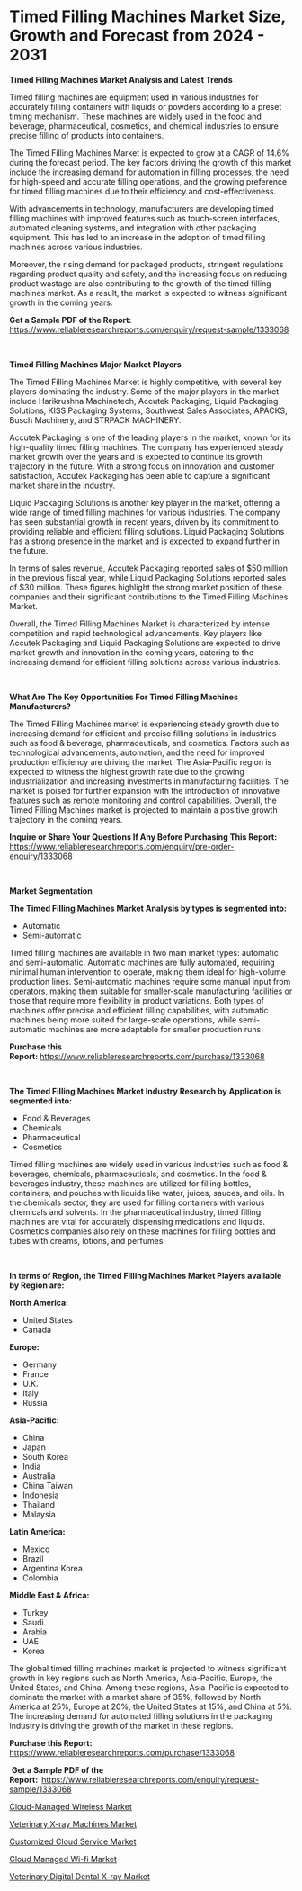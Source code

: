 <p><h1>Timed Filling Machines Market Size, Growth and Forecast from 2024 - 2031</h1></p><p><strong>Timed Filling Machines Market Analysis and Latest Trends</strong></p>
<p><p>Timed filling machines are equipment used in various industries for accurately filling containers with liquids or powders according to a preset timing mechanism. These machines are widely used in the food and beverage, pharmaceutical, cosmetics, and chemical industries to ensure precise filling of products into containers.</p><p>The Timed Filling Machines Market is expected to grow at a CAGR of 14.6% during the forecast period. The key factors driving the growth of this market include the increasing demand for automation in filling processes, the need for high-speed and accurate filling operations, and the growing preference for timed filling machines due to their efficiency and cost-effectiveness.</p><p>With advancements in technology, manufacturers are developing timed filling machines with improved features such as touch-screen interfaces, automated cleaning systems, and integration with other packaging equipment. This has led to an increase in the adoption of timed filling machines across various industries.</p><p>Moreover, the rising demand for packaged products, stringent regulations regarding product quality and safety, and the increasing focus on reducing product wastage are also contributing to the growth of the timed filling machines market. As a result, the market is expected to witness significant growth in the coming years.</p></p>
<p><strong>Get a Sample PDF of the Report:&nbsp;</strong> <a href="https://www.reliableresearchreports.com/enquiry/request-sample/1333068">https://www.reliableresearchreports.com/enquiry/request-sample/1333068</a></p>
<p>&nbsp;</p>
<p><strong>Timed Filling Machines Major Market Players</strong></p>
<p><p>The Timed Filling Machines Market is highly competitive, with several key players dominating the industry. Some of the major players in the market include Harikrushna Machinetech, Accutek Packaging, Liquid Packaging Solutions, KISS Packaging Systems, Southwest Sales Associates, APACKS, Busch Machinery, and STRPACK MACHINERY.</p><p>Accutek Packaging is one of the leading players in the market, known for its high-quality timed filling machines. The company has experienced steady market growth over the years and is expected to continue its growth trajectory in the future. With a strong focus on innovation and customer satisfaction, Accutek Packaging has been able to capture a significant market share in the industry.</p><p>Liquid Packaging Solutions is another key player in the market, offering a wide range of timed filling machines for various industries. The company has seen substantial growth in recent years, driven by its commitment to providing reliable and efficient filling solutions. Liquid Packaging Solutions has a strong presence in the market and is expected to expand further in the future.</p><p>In terms of sales revenue, Accutek Packaging reported sales of $50 million in the previous fiscal year, while Liquid Packaging Solutions reported sales of $30 million. These figures highlight the strong market position of these companies and their significant contributions to the Timed Filling Machines Market.</p><p>Overall, the Timed Filling Machines Market is characterized by intense competition and rapid technological advancements. Key players like Accutek Packaging and Liquid Packaging Solutions are expected to drive market growth and innovation in the coming years, catering to the increasing demand for efficient filling solutions across various industries.</p></p>
<p>&nbsp;</p>
<p><strong>What Are The Key Opportunities For Timed Filling Machines Manufacturers?</strong></p>
<p><p>The Timed Filling Machines market is experiencing steady growth due to increasing demand for efficient and precise filling solutions in industries such as food & beverage, pharmaceuticals, and cosmetics. Factors such as technological advancements, automation, and the need for improved production efficiency are driving the market. The Asia-Pacific region is expected to witness the highest growth rate due to the growing industrialization and increasing investments in manufacturing facilities. The market is poised for further expansion with the introduction of innovative features such as remote monitoring and control capabilities. Overall, the Timed Filling Machines market is projected to maintain a positive growth trajectory in the coming years.</p></p>
<p><strong>Inquire or Share Your Questions If Any Before Purchasing This Report:</strong> <a href="https://www.reliableresearchreports.com/enquiry/pre-order-enquiry/1333068">https://www.reliableresearchreports.com/enquiry/pre-order-enquiry/1333068</a></p>
<p>&nbsp;</p>
<p><strong>Market Segmentation</strong></p>
<p><strong>The Timed Filling Machines Market Analysis by types is segmented into:</strong></p>
<p><ul><li>Automatic</li><li>Semi-automatic</li></ul></p>
<p><p>Timed filling machines are available in two main market types: automatic and semi-automatic. Automatic machines are fully automated, requiring minimal human intervention to operate, making them ideal for high-volume production lines. Semi-automatic machines require some manual input from operators, making them suitable for smaller-scale manufacturing facilities or those that require more flexibility in product variations. Both types of machines offer precise and efficient filling capabilities, with automatic machines being more suited for large-scale operations, while semi-automatic machines are more adaptable for smaller production runs.</p></p>
<p><strong>Purchase this Report:&nbsp;</strong><a href="https://www.reliableresearchreports.com/purchase/1333068">https://www.reliableresearchreports.com/purchase/1333068</a></p>
<p>&nbsp;</p>
<p><strong>The Timed Filling Machines Market Industry Research by Application is segmented into:</strong></p>
<p><ul><li>Food & Beverages</li><li>Chemicals</li><li>Pharmaceutical</li><li>Cosmetics</li></ul></p>
<p><p>Timed filling machines are widely used in various industries such as food & beverages, chemicals, pharmaceuticals, and cosmetics. In the food & beverages industry, these machines are utilized for filling bottles, containers, and pouches with liquids like water, juices, sauces, and oils. In the chemicals sector, they are used for filling containers with various chemicals and solvents. In the pharmaceutical industry, timed filling machines are vital for accurately dispensing medications and liquids. Cosmetics companies also rely on these machines for filling bottles and tubes with creams, lotions, and perfumes.</p></p>
<p>&nbsp;</p>
<p><strong>In terms of Region, the Timed Filling Machines Market Players available by Region are:</strong></p>
<p>
    <p> <strong> North America: </strong>
        <ul>
            <li>United States</li>
            <li>Canada</li>
        </ul>
        </p> 
    <p> <strong> Europe: </strong>
        <ul>
            <li>Germany</li>
            <li>France</li>
            <li>U.K.</li>
            <li>Italy</li>
            <li>Russia</li>
        </ul>
        </p> 
    <p> <strong> Asia-Pacific: </strong>
        <ul>
            <li>China</li>
            <li>Japan</li>
            <li>South Korea</li>
            <li>India</li>
            <li>Australia</li>
            <li>China Taiwan</li>
            <li>Indonesia</li>
            <li>Thailand</li>
            <li>Malaysia</li>
        </ul>
        </p> 
    <p> <strong> Latin America: </strong>
        <ul>
            <li>Mexico</li>
            <li>Brazil</li>
            <li>Argentina Korea</li>
            <li>Colombia</li>
        </ul>
        </p> 
    <p> <strong> Middle East & Africa: </strong>
        <ul>
            <li>Turkey</li>
            <li>Saudi</li>
            <li>Arabia</li>
            <li>UAE</li>
            <li>Korea</li>
        </ul>
    </p>
    </p>
<p><p>The global timed filling machines market is projected to witness significant growth in key regions such as North America, Asia-Pacific, Europe, the United States, and China. Among these regions, Asia-Pacific is expected to dominate the market with a market share of 35%, followed by North America at 25%, Europe at 20%, the United States at 15%, and China at 5%. The increasing demand for automated filling solutions in the packaging industry is driving the growth of the market in these regions.</p></p>
<p><strong>Purchase this Report: </strong><a href="https://www.reliableresearchreports.com/purchase/1333068">https://www.reliableresearchreports.com/purchase/1333068</a></p>
<p>&nbsp;<strong>Get a Sample PDF of the Report:&nbsp;&nbsp;</strong><a href="https://www.reliableresearchreports.com/enquiry/request-sample/1333068">https://www.reliableresearchreports.com/enquiry/request-sample/1333068</a></p>
<p><strong></strong></p>
<p><p><a href="https://github.com/laholand/Market-Research-Report-List-2/blob/main/cloud-managed-wireless-market.md">Cloud-Managed Wireless Market</a></p><p><a href="https://github.com/PeterParrish5/Market-Research-Report-List-3/blob/main/veterinary-x-ray-machines-market.md">Veterinary X-ray Machines Market</a></p><p><a href="https://github.com/sonuprakash1/Market-Research-Report-List-1/blob/main/customized-cloud-service-market.md">Customized Cloud Service Market</a></p><p><a href="https://github.com/jhcraigie/Market-Research-Report-List-2/blob/main/cloud-managed-wi-fi-market.md">Cloud Managed Wi-fi Market</a></p><p><a href="https://github.com/Whitneyboyettebo9kiw7yr13/Market-Research-Report-List-1/blob/main/veterinary-digital-dental-x-ray-market.md">Veterinary Digital Dental X-ray Market</a></p></p>